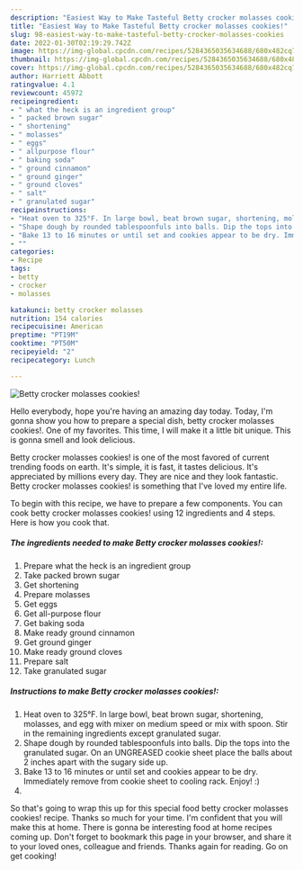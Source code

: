 ```yaml
---
description: "Easiest Way to Make Tasteful Betty crocker molasses cookies!"
title: "Easiest Way to Make Tasteful Betty crocker molasses cookies!"
slug: 98-easiest-way-to-make-tasteful-betty-crocker-molasses-cookies
date: 2022-01-30T02:19:29.742Z
image: https://img-global.cpcdn.com/recipes/5284365035634688/680x482cq70/betty-crocker-molasses-cookies-recipe-main-photo.jpg
thumbnail: https://img-global.cpcdn.com/recipes/5284365035634688/680x482cq70/betty-crocker-molasses-cookies-recipe-main-photo.jpg
cover: https://img-global.cpcdn.com/recipes/5284365035634688/680x482cq70/betty-crocker-molasses-cookies-recipe-main-photo.jpg
author: Harriett Abbott
ratingvalue: 4.1
reviewcount: 45972
recipeingredient:
- " what the heck is an ingredient group"
- " packed brown sugar"
- " shortening"
- " molasses"
- " eggs"
- " allpurpose flour"
- " baking soda"
- " ground cinnamon"
- " ground ginger"
- " ground cloves"
- " salt"
- " granulated sugar"
recipeinstructions:
- "Heat oven to 325°F. In large bowl, beat brown sugar, shortening, molasses, and egg with mixer on medium speed or mix with spoon. Stir in the remaining ingredients except granulated sugar."
- "Shape dough by rounded tablespoonfuls into balls. Dip the tops into the granulated sugar. On an UNGREASED cookie sheet place the balls about 2 inches apart with the sugary side up."
- "Bake 13 to 16 minutes or until set and cookies appear to be dry. Immediately remove from cookie sheet to cooling rack. Enjoy! :)"
- ""
categories:
- Recipe
tags:
- betty
- crocker
- molasses

katakunci: betty crocker molasses 
nutrition: 154 calories
recipecuisine: American
preptime: "PT19M"
cooktime: "PT50M"
recipeyield: "2"
recipecategory: Lunch

---
```



![Betty crocker molasses cookies!](https://img-global.cpcdn.com/recipes/5284365035634688/680x482cq70/betty-crocker-molasses-cookies-recipe-main-photo.jpg)

Hello everybody, hope you're having an amazing day today. Today, I'm gonna show you how to prepare a special dish, betty crocker molasses cookies!. One of my favorites. This time, I will make it a little bit unique. This is gonna smell and look delicious.

Betty crocker molasses cookies! is one of the most favored of current trending foods on earth. It's simple, it is fast, it tastes delicious. It's appreciated by millions every day. They are nice and they look fantastic. Betty crocker molasses cookies! is something that I've loved my entire life.




To begin with this recipe, we have to prepare a few components. You can cook betty crocker molasses cookies! using 12 ingredients and 4 steps. Here is how you cook that.

<!--inarticleads1-->

##### The ingredients needed to make Betty crocker molasses cookies!:

1. Prepare  what the heck is an ingredient group
1. Take  packed brown sugar
1. Get  shortening
1. Prepare  molasses
1. Get  eggs
1. Get  all-purpose flour
1. Get  baking soda
1. Make ready  ground cinnamon
1. Get  ground ginger
1. Make ready  ground cloves
1. Prepare  salt
1. Take  granulated sugar




<!--inarticleads2-->

##### Instructions to make Betty crocker molasses cookies!:

1. Heat oven to 325°F. In large bowl, beat brown sugar, shortening, molasses, and egg with mixer on medium speed or mix with spoon. Stir in the remaining ingredients except granulated sugar.
1. Shape dough by rounded tablespoonfuls into balls. Dip the tops into the granulated sugar. On an UNGREASED cookie sheet place the balls about 2 inches apart with the sugary side up.
1. Bake 13 to 16 minutes or until set and cookies appear to be dry. Immediately remove from cookie sheet to cooling rack. Enjoy! :)
1. 




So that's going to wrap this up for this special food betty crocker molasses cookies! recipe. Thanks so much for your time. I'm confident that you will make this at home. There is gonna be interesting food at home recipes coming up. Don't forget to bookmark this page in your browser, and share it to your loved ones, colleague and friends. Thanks again for reading. Go on get cooking!
